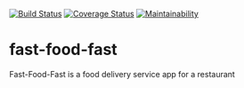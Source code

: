 [![Build Status](https://travis-ci.org/bibangamba/fast-food-fast.svg?branch=ft-api-end-points)](https://travis-ci.org/bibangamba/fast-food-fast)
[![Coverage Status](https://coveralls.io/repos/github/bibangamba/fast-food-fast/badge.svg?branch=ft-api-end-points)](https://coveralls.io/github/bibangamba/fast-food-fast?branch=ft-api-end-points)
[![Maintainability](https://api.codeclimate.com/v1/badges/5c4fade3616fe64f7994/maintainability)](https://codeclimate.com/github/bibangamba/fast-food-fast/maintainability)
# fast-food-fast
Fast-Food-Fast is a food delivery service app for a restaurant
